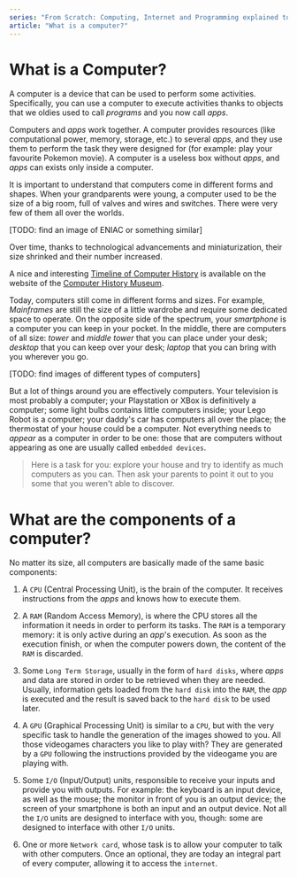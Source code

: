 ```yaml
---
series: "From Scratch: Computing, Internet and Programming explained to my children"
article: "What is a computer?"
---
```

# What is a Computer?

A computer is a device that can be used to perform some activities. Specifically, you can use a computer to execute activities thanks to objects that we oldies used to call *programs* and you now call *apps*.

Computers and *apps* work together. A computer provides resources (like computational power, memory, storage, etc.) to several *apps*, and they use them to perform the task they were designed for (for example: play your favourite Pokemon movie). A computer is a useless box without *apps*, and *apps* can exists only inside a computer.

It is important to understand that computers come in different forms and shapes. When your grandparents were young, a computer used to be the size of a big room, full of valves and wires and switches. There were very few of them all over the worlds.

[TODO: find an image of ENIAC or something similar]

Over time, thanks to technological advancements and miniaturization, their size shrinked and their number increased.

A nice and interesting [Timeline of Computer History](http://www.computerhistory.org/timeline/) is available on the website of the [Computer History Museum](http://www.computerhistory.org/).

Today, computers still come in different forms and sizes. For example, *Mainframes* are still the size of a little wardrobe and require some dedicated space to operate. On the opposite side of the spectrum, your *smartphone* is a computer you can keep in your pocket. In the middle, there are computers of all size: *tower* and *middle tower* that you can place under your desk; *desktop* that you can keep over your desk; *laptop* that you can bring with you wherever you go.

[TODO: find images of different types of computers]

But a lot of things around you are effectively computers. Your television is most probably a computer; your Playstation or XBox is definitively a computer; some light bulbs contains little computers inside; your Lego Robot is a computer; your daddy's car has computers all over the place; the thermostat of your house could be a computer. Not everything needs to *appear* as a computer in order to be one: those that are computers without appearing as one are usually called `embedded devices`.

>Here is a task for you: explore your house and try to identify as much computers as you can. Then ask your parents to point it out to you some that you weren't able to discover.

# What are the components of a computer?

No matter its size, all computers are basically made of the same basic components:

1) A `CPU` (Central Processing Unit), is the brain of the computer. It receives instructions from the *apps* and knows how to execute them.

2) A `RAM` (Random Access Memory), is where the CPU stores all the information it needs in order to perform its tasks. The `RAM` is a temporary memory: it is only active during an *app*'s execution. As soon as the execution finish, or when the computer powers down, the content of the `RAM` is discarded.

3) Some `Long Term Storage`, usually in the form of `hard disks`, where *apps* and data are stored in order to be retrieved when they are needed. Usually, information gets loaded from the `hard disk` into the `RAM`, the *app* is executed and the result is saved back to the `hard disk` to be used later.

4) A `GPU` (Graphical Processing Unit) is similar to a `CPU`, but with the very specific task to handle the generation of the images showed to you. All those videogames characters you like to play with? They are generated by a `GPU` following the instructions provided by the videogame you are playing with.

5) Some `I/O` (Input/Output) units, responsible to receive your inputs and provide you with outputs. For example: the keyboard is an input device, as well as the mouse; the monitor in front of you is an output device; the screen of your smartphone is both an input and an output device. Not all the `I/O` units are designed to interface with you, though: some are designed to interface with other `I/O` units.

6) One or more `Network card`, whose task is to allow your computer to talk with other computers. Once an optional, they are today an integral part of every computer, allowing it to access the `internet`.
